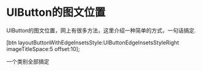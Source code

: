 # UIButton的图文位置
UIButton的图文位置，网上有很多方法，这里介绍一种简单的方式，一句话搞定.

 [btn layoutButtonWithEdgeInsetsStyle:UIButtonEdgeInsetsStyleRight imageTitleSpace:5 offset:10];
 
 一个类别全部搞定
